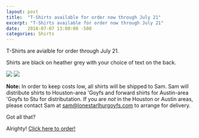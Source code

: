 ```yaml
---
layout: post
title:  "T-Shirts available for order now through July 21"
excerpt: "T-Shirts available for order now through July 21"
date:   2018-07-07 13:00:00 -500
categories: Shirts
---
```


T-Shirts are avialble for order through July 21.

Shirts are black on heather grey with your choice of text on the back.

![](https://images.lonestarlhurgoyfs.com/2018/07/shirts/shirt_front.jpg)
![](https://images.lonestarlhurgoyfs.com/2018/07/shirts/shirt_back.jpg)

**Note:** In order to keep costs low, all shirts will be shipped to Sam. Sam will distribute shirts to Houston-area 'Goyfs and forward shirts for Austin-area 'Goyfs to Stu for distributation. If you are *not* in the Houston or Austin areas, please contact Sam at sam@lonestarlhurgoyfs.com to arrange for delivery.

Got all that?

Alrighty! [Click here to order!](https://www.customink.com/g/hww0-00b9-zv0q)